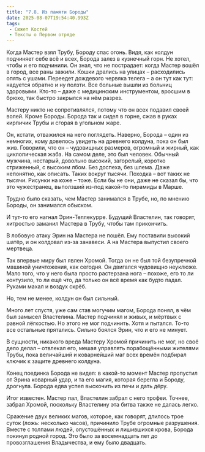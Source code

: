 ```yaml
---
title: "7.8. Из памяти Бороды"
date: 2025-08-07T19:54:40.993Z
tags:
 - Сюжет Костей
 - Тексты о Первом отряде
---
```


Когда Мастер взял Трубу, Бороду спас огонь. Видя, как колдун подчиняет
себе всё и всех, Борода залез в кузнечный горн. Не хотел, чтобы и его
подчинили. Он знал, что не пострадает: когда Мастер вошёл в город, все
раны зажили. Кошки дрались на улицах – расходились опять с ушами.
Переедет дождевого червяка телега – а он тут как тут: надуется обратно и
ну ползти. Все больные вышли из больниц здоровыми. Кто-то – даже с
медицинским инструментом, вросшим в брюхо, так быстро закрылся на нём
разрез.

Мастеру никто не сопротивлялся, потому что он всех подавил своей волей.
Кроме Бороды. Борода так и сидел в горне, сжав в руках кирпичик Трубы и
сгорая в угольном жаре.

Он, кстати, отважился на него поглядеть. Наверно, Борода – один из
немногих, кому довелось увидеть на древнего колдуна, пока он был жив.
Говорили, что он – чудовищных размеров, огромный и жирный, как
циклопическая жаба. На самом деле, это был человек. Обычный мужчина,
нестарый, довольно высокий, загорелый, коротко стриженный, с высоким
лбом. Без доспеха, без шлема. Даже непонятно, как описать. Таких вокруг
тысячи. Походка – вот таких не тысячи. Рисунки на коже – тоже. Если бы
не они, даже не сказал бы, что это чужестранец, выползший из-под
какой-то пирамиды в Марше.

Трудно было сказать, чем Мастер занимался в Трубе, но, по мнению Бороды,
он занимался обыском.

И тут-то его нагнал Эрин-Теллекурре. Будущий Властелин, так говорят,
хитростью заманил Мастера в Трубу, чтобы там прикончить.

В лобовую атаку Эрин на Мастера не пошёл. Ему поставили высокий шатёр, и
он колдовал из-за занавеси. А на Мастера выпустил своего мертвеца.

Так впервые миру был явлен Хромой. Тогда он не был той безупречной
машиной уничтожения, как сегодня. Он двигался чудовищно неуклюже. Мало
того, что у него была просто растерзана нога – похоже, его то ли
контузило, то ли ещё что, да только он всё время как будто падал. Руками
махал и воздух скрёб.

Но, тем не менее, колдун он был сильный.

Много лет спустя, уже сам став могучим магом, Борода понял, в чём был
замысел Властелина. Мастер подчинял и живых, и мёртвых с равной
лёгкостью. Но этого не мог подчинить. Хотя и пытался. То-то все
остальные прятались. Сильно боялся Эрин, что и его не минует.

В сущности, никакого вреда Мастеру Хромой причинить не мог, но своё дело
делал – отвлекал его, мешая управлять порабощёнными жителями Трубы, пока
величайший и коварнейший маг всех времён подбирал ключик к защите
древнего колдуна.

Конец поединка Борода не видел: в какой-то момент Мастер пропустил от
Эрина коварный удар, и та его магия, которая берегла и Бороду, дрогнула.
Борода едва успел выскочить из печи и дать дёру.

Итог известен. Мастер пал, Властелин забрал с него трофеи. Точнее,
забрал Хромой, поскольку Властелину эта битва также не далась легко.

Сражение двух великих магов, которое, как говорят, длилось трое суток
(ложь: несколько часов), причинило Трубе огромные разрушения. Вместе с
толпами людей, опустошённых и лишившихся крова, Борода покинул родной
город. Это было за восемнадцать лет до провозглашения Владычества, и ему
было двадцать.
